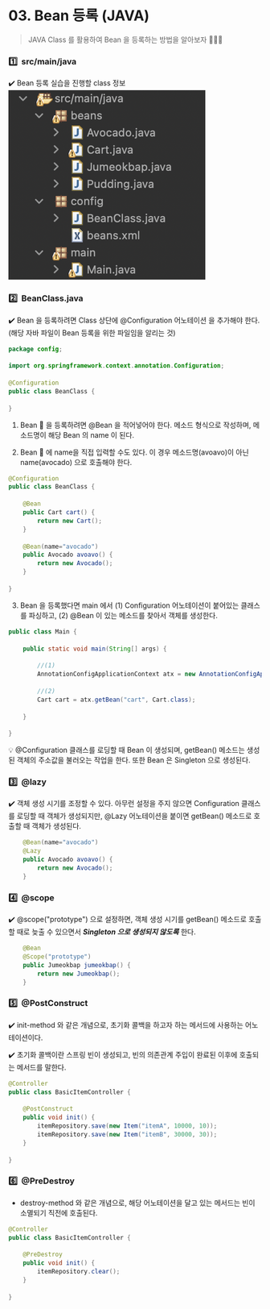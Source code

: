 # 03. Bean 등록 (JAVA)

> JAVA Class 를 활용하여 Bean 을 등록하는 방법을 알아보자 🙋🏻‍♀️

### 1️⃣ &nbsp;src/main/java

✔️ Bean 등록 실습을 진행할 class 정보
<img src='images/01. directory.png'>

### 2️⃣ &nbsp;BeanClass.java

✔️ Bean 을 등록하려면 Class 상단에 @Configuration 어노테이션 을 추가해야 한다. (해당 자바 파일이 Bean 등록을 위한 파일임을 알리는 것)

```JAVA
package config;

import org.springframework.context.annotation.Configuration;

@Configuration
public class BeanClass {

}
```

1. Bean 🛒 을 등록하려면 @Bean 을 적어넣어야 한다. 메소드 형식으로 작성하며, 메소드명이 해당 Bean 의 name 이 된다.

2. Bean 🥑 에 name을 직접 입력할 수도 있다. 이 경우 메소드명(avoavo)이 아닌 name(avocado) 으로 호출해야 한다.

```JAVA
@Configuration
public class BeanClass {

	@Bean
	public Cart cart() {
		return new Cart();
	}

	@Bean(name="avocado")
	public Avocado avoavo() {
		return new Avocado();
	}

}
```

3. Bean 을 등록했다면 main 에서 (1) Configuration 어노테이션이 붙어있는 클래스를 파싱하고, (2) @Bean 이 있는 메소드를 찾아서 객체를 생성한다.

```JAVA
public class Main {

	public static void main(String[] args) {

		//(1)
		AnnotationConfigApplicationContext atx = new AnnotationConfigApplicationContext(BeanClass.class);

		//(2)
		Cart cart = atx.getBean("cart", Cart.class);

	}

}

```

💡 @Configuration 클래스를 로딩할 때 Bean 이 생성되며, getBean() 메소드는 생성된 객체의 주소값을 불러오는 작업을 한다. 또한 Bean 은 Singleton 으로 생성된다.

### 3️⃣ &nbsp;@lazy

✔️ 객체 생성 시기를 조정할 수 있다. 아무런 설정을 주지 않으면 Configuration 클래스를 로딩할 때 객체가 생성되지만, @Lazy 어노테이션을 붙이면 getBean() 메소드로 호출할 때 객체가 생성된다.

```JAVA
	@Bean(name="avocado")
	@Lazy
	public Avocado avoavo() {
		return new Avocado();
	}
```

### 4️⃣ &nbsp;@scope

✔️ @scope("prototype") 으로 설정하면, 객체 생성 시기를 getBean() 메소드로 호출할 때로 늦출 수 있으면서 **_Singleton 으로 생성되지 않도록_** 한다.

```JAVA
	@Bean
	@Scope("prototype")
	public Jumeokbap jumeokbap() {
		return new Jumeokbap();
	}
```

### 5️⃣ &nbsp;@PostConstruct

✔️ init-method 와 같은 개념으로, 초기화 콜백을 하고자 하는 메서드에 사용하는 어노테이션이다.

✔️ 초기화 콜백이란 스프링 빈이 생성되고, 빈의 의존관계 주입이 완료된 이후에 호출되는 메서드를 말한다.

```java
@Controller
public class BasicItemController {

	@PostConstruct
    public void init() {
        itemRepository.save(new Item("itemA", 10000, 10));
        itemRepository.save(new Item("itemB", 30000, 30));
    }

}
```

### 6️⃣ &nbsp;@PreDestroy

- destroy-method 와 같은 개념으로, 해당 어노테이션을 달고 있는 메서드는 빈이 소멸되기 직전에 호출된다.

```java
@Controller
public class BasicItemController {

	@PreDestroy
    public void init() {
		itemRepository.clear();
    }

}
```
